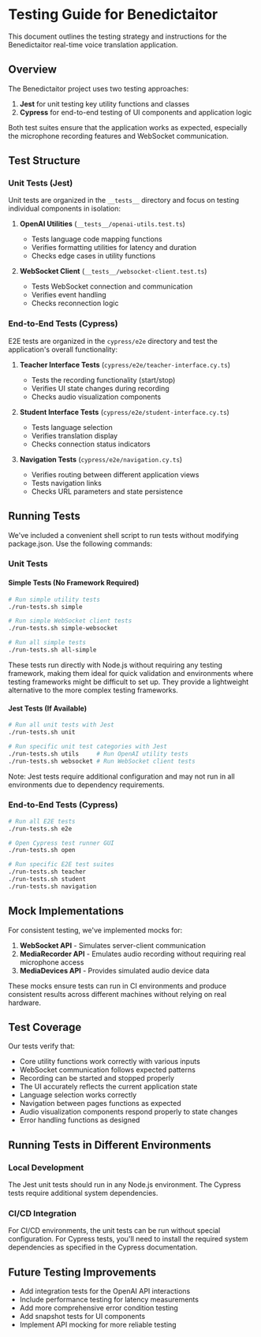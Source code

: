 # Testing Guide for Benedictaitor

This document outlines the testing strategy and instructions for the Benedictaitor real-time voice translation application.

## Overview

The Benedictaitor project uses two testing approaches:

1. **Jest** for unit testing key utility functions and classes
2. **Cypress** for end-to-end testing of UI components and application logic

Both test suites ensure that the application works as expected, especially the microphone recording features and WebSocket communication.

## Test Structure

### Unit Tests (Jest)

Unit tests are organized in the `__tests__` directory and focus on testing individual components in isolation:

1. **OpenAI Utilities** (`__tests__/openai-utils.test.ts`)
   - Tests language code mapping functions
   - Verifies formatting utilities for latency and duration
   - Checks edge cases in utility functions

2. **WebSocket Client** (`__tests__/websocket-client.test.ts`)
   - Tests WebSocket connection and communication
   - Verifies event handling
   - Checks reconnection logic

### End-to-End Tests (Cypress)

E2E tests are organized in the `cypress/e2e` directory and test the application's overall functionality:

1. **Teacher Interface Tests** (`cypress/e2e/teacher-interface.cy.ts`)
   - Tests the recording functionality (start/stop)
   - Verifies UI state changes during recording
   - Checks audio visualization components

2. **Student Interface Tests** (`cypress/e2e/student-interface.cy.ts`)
   - Tests language selection
   - Verifies translation display
   - Checks connection status indicators

3. **Navigation Tests** (`cypress/e2e/navigation.cy.ts`)
   - Verifies routing between different application views
   - Tests navigation links
   - Checks URL parameters and state persistence

## Running Tests

We've included a convenient shell script to run tests without modifying package.json. Use the following commands:

### Unit Tests

#### Simple Tests (No Framework Required)

```bash
# Run simple utility tests
./run-tests.sh simple

# Run simple WebSocket client tests
./run-tests.sh simple-websocket

# Run all simple tests
./run-tests.sh all-simple
```

These tests run directly with Node.js without requiring any testing framework, making them ideal for quick validation and environments where testing frameworks might be difficult to set up. They provide a lightweight alternative to the more complex testing frameworks.

#### Jest Tests (If Available)

```bash
# Run all unit tests with Jest
./run-tests.sh unit

# Run specific unit test categories with Jest
./run-tests.sh utils     # Run OpenAI utility tests
./run-tests.sh websocket # Run WebSocket client tests
```

Note: Jest tests require additional configuration and may not run in all environments due to dependency requirements.

### End-to-End Tests (Cypress)

```bash
# Run all E2E tests
./run-tests.sh e2e

# Open Cypress test runner GUI
./run-tests.sh open

# Run specific E2E test suites
./run-tests.sh teacher
./run-tests.sh student
./run-tests.sh navigation
```

## Mock Implementations

For consistent testing, we've implemented mocks for:

1. **WebSocket API** - Simulates server-client communication
2. **MediaRecorder API** - Emulates audio recording without requiring real microphone access
3. **MediaDevices API** - Provides simulated audio device data

These mocks ensure tests can run in CI environments and produce consistent results across different machines without relying on real hardware.

## Test Coverage

Our tests verify that:

- Core utility functions work correctly with various inputs
- WebSocket communication follows expected patterns
- Recording can be started and stopped properly
- The UI accurately reflects the current application state
- Language selection works correctly
- Navigation between pages functions as expected
- Audio visualization components respond properly to state changes
- Error handling functions as designed

## Running Tests in Different Environments

### Local Development
The Jest unit tests should run in any Node.js environment. The Cypress tests require additional system dependencies.

### CI/CD Integration
For CI/CD environments, the unit tests can be run without special configuration. For Cypress tests, you'll need to install the required system dependencies as specified in the Cypress documentation.

## Future Testing Improvements

- Add integration tests for the OpenAI API interactions
- Include performance testing for latency measurements
- Add more comprehensive error condition testing
- Add snapshot tests for UI components
- Implement API mocking for more reliable testing